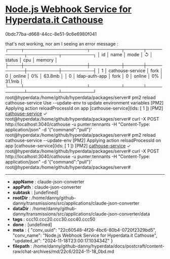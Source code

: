 # [Node.js Webhook Service for Hyperdata.it Cathouse](https://claude.ai/chat/22c60548-4f26-4bc6-80b4-0720f2329bd5)

0bdc77ba-d668-44cc-8e51-9c6e6980f041

that's not working, nor am I seeing an error message :
┌────┬────────────────────┬──────────┬──────┬───────────┬──────────┬──────────┐
│ id │ name               │ mode     │ ↺    │ status    │ cpu      │ memory   │
├────┼────────────────────┼──────────┼──────┼───────────┼──────────┼──────────┤
│ 1  │ cathouse-service   │ fork     │ 0    │ online    │ 0%       │ 63.8mb   │
│ 0  │ ldap-auth-app      │ fork     │ 0    │ online    │ 0%       │ 31.1mb   │
└────┴────────────────────┴──────────┴──────┴───────────┴──────────┴──────────┘
root@hyperdata:/home/github/hyperdata/packages/server# pm2 reload cathouse-service
Use --update-env to update environment variables
[PM2] Applying action reloadProcessId on app [cathouse-service](ids: [ 1 ])
[PM2] [cathouse-service](1) ✓
root@hyperdata:/home/github/hyperdata/packages/server# curl -X POST http://localhost:3040/cathouse   -u punter:tennants   -H "Content-Type: application/json"   -d '{"command":"pull"}'
root@hyperdata:/home/github/hyperdata/packages/server# pm2 reload cathouse-service --update-env 
[PM2] Applying action reloadProcessId on app [cathouse-service](ids: [ 1 ])
[PM2] [cathouse-service](1) ✓
root@hyperdata:/home/github/hyperdata/packages/server# curl -X POST http://localhost:3040/cathouse   -u punter:tennants   -H "Content-Type: application/json"   -d '{"command":"pull"}'
root@hyperdata:/home/github/hyperdata/packages/server#

---

* **appName** : claude-json-converter
* **appPath** : claude-json-converter
* **subtask** : [undefined]
* **rootDir** : /home/danny/github-danny/transmissions/src/applications/claude-json-converter
* **dataDir** : /home/danny/github-danny/transmissions/src/applications/claude-json-converter/data
* **tags** : ccc10.ccc20.ccc30.ccc40.ccc50
* **done** : [undefined]
* **meta** : {
  "conv_uuid": "22c60548-4f26-4bc6-80b4-0720f2329bd5",
  "conv_name": "Node.js Webhook Service for Hyperdata.it Cathouse",
  "updated_at": "2024-11-18T23:00:17.103434Z"
}
* **filepath** : /home/danny/github-danny/hyperdata/docs/postcraft/content-raw/chat-archives/md/22c6/2024-11-18_0bd.md